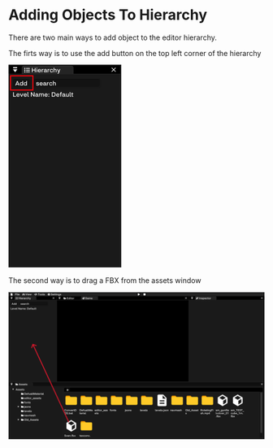 # Adding Objects To Hierarchy

There are two main ways to add object to the editor hierarchy.

The firts way is to use the add button on the top left corner of the hierarchy

![HierarchyAdd](Hierarchy%20Add.png)


The second way is to drag a FBX from the assets window

![FBXDrag](FBX%20Drag.png)
